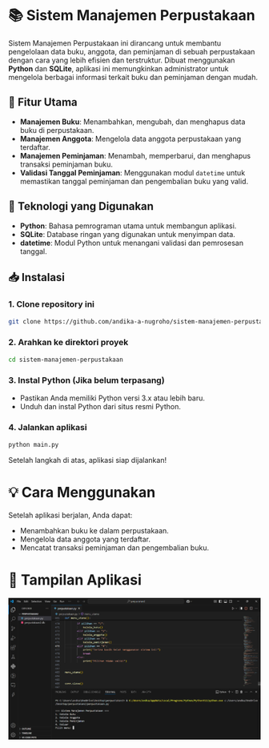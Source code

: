 # 📚 Sistem Manajemen Perpustakaan

Sistem Manajemen Perpustakaan ini dirancang untuk membantu pengelolaan data buku, anggota, dan peminjaman di sebuah perpustakaan dengan cara yang lebih efisien dan terstruktur. Dibuat menggunakan **Python** dan **SQLite**, aplikasi ini memungkinkan administrator untuk mengelola berbagai informasi terkait buku dan peminjaman dengan mudah.

## 🚀 Fitur Utama
- **Manajemen Buku**: Menambahkan, mengubah, dan menghapus data buku di perpustakaan.
- **Manajemen Anggota**: Mengelola data anggota perpustakaan yang terdaftar.
- **Manajemen Peminjaman**: Menambah, memperbarui, dan menghapus transaksi peminjaman buku.
- **Validasi Tanggal Peminjaman**: Menggunakan modul `datetime` untuk memastikan tanggal peminjaman dan pengembalian buku yang valid.

## 🔧 Teknologi yang Digunakan
- **Python**: Bahasa pemrograman utama untuk membangun aplikasi.
- **SQLite**: Database ringan yang digunakan untuk menyimpan data.
- **datetime**: Modul Python untuk menangani validasi dan pemrosesan tanggal.

## 📥 Instalasi

### 1. Clone repository ini
```bash
git clone https://github.com/andika-a-nugroho/sistem-manajemen-perpustakaan.git
```
### 2. Arahkan ke direktori proyek
```bash
cd sistem-manajemen-perpustakaan
```
### 3. Instal Python (Jika belum terpasang)
- Pastikan Anda memiliki Python versi 3.x atau lebih baru.
- Unduh dan instal Python dari situs resmi Python.
### 4. Jalankan aplikasi
```bash
python main.py
```
Setelah langkah di atas, aplikasi siap dijalankan!

# 💡 Cara Menggunakan
Setelah aplikasi berjalan, Anda dapat:

- Menambahkan buku ke dalam perpustakaan.
- Mengelola data anggota yang terdaftar.
- Mencatat transaksi peminjaman dan pengembalian buku.

# 📸 Tampilan Aplikasi 

<img src= perpustakaan.png alt="Perpustakaan Preview">
